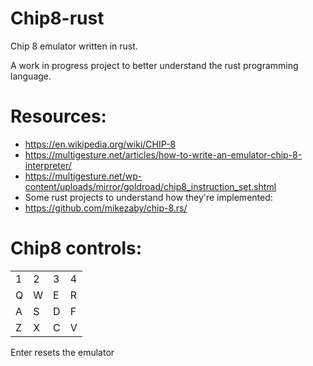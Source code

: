 # Chip8-rust
Chip 8 emulator written in rust.

A work in progress project to better understand the rust programming language.
# Resources:
* https://en.wikipedia.org/wiki/CHIP-8
* https://multigesture.net/articles/how-to-write-an-emulator-chip-8-interpreter/
* https://multigesture.net/wp-content/uploads/mirror/goldroad/chip8_instruction_set.shtml
* Some rust projects to understand how they're implemented:
* https://github.com/mikezaby/chip-8.rs/

# Chip8 controls:
| | | | |
|-|-|-|-|
|1|2|3|4|
|Q|W|E|R|
|A|S|D|F|
|Z|X|C|V|

Enter resets the emulator
